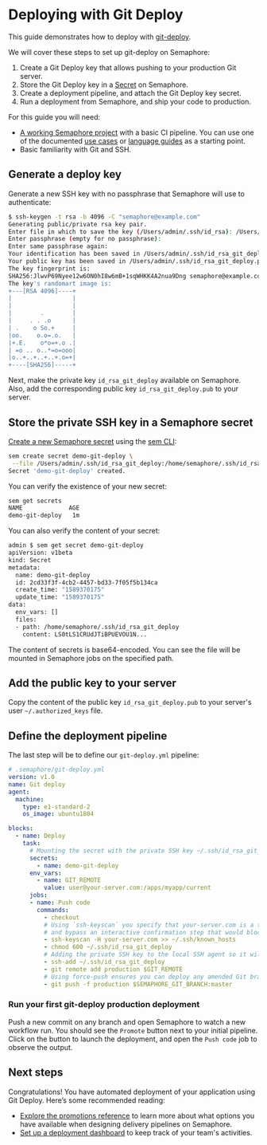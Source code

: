 # Deploying with Git Deploy

This guide demonstrates how to deploy with [git-deploy][git-deploy]. 

We will cover these steps to set up git-deploy on Semaphore:

1. Create a Git Deploy key that allows pushing to your production Git server. 
2. Store the Git Deploy key in a [Secret](secret) on Semaphore.
3. Create a deployment pipeline, and attach the Git Deploy key secret.
4. Run a deployment from Semaphore, and ship your code to production.

For this guide you will need:

- [A working Semaphore project][create-project] with a basic CI pipeline. 
You can use one of the documented [use cases][use-cases] or [language guides][language-guides] as a starting point.
- Basic familiarity with Git and SSH.

## Generate a deploy key

Generate a new SSH key with no passphrase that Semaphore will use to authenticate:

``` bash
$ ssh-keygen -t rsa -b 4096 -C "semaphore@example.com"
Generating public/private rsa key pair.
Enter file in which to save the key (/Users/admin/.ssh/id_rsa): /Users/admin/.ssh/id_rsa_git_deploy
Enter passphrase (empty for no passphrase):
Enter same passphrase again:
Your identification has been saved in /Users/admin/.ssh/id_rsa_git_deploy.
Your public key has been saved in /Users/admin/.ssh/id_rsa_git_deploy.pub.
The key fingerprint is:
SHA256:JlwvP69Nyee12w6ON0hI8w6mB+1sqWHKK4A2nua9Dng semaphore@example.com
The key's randomart image is:
+---[RSA 4096]----+
|                 |
|                 |
|        .        |
|     . . .o      |
| .    o So.+     |
|oo.    o.o=.o.   |
|+.E.    o*o=+.o .|
| =o .. o..*=o=ooo|
|o..+..+..+..+.o=+|
+----[SHA256]-----+
```
Next, make the private key `id_rsa_git_deploy` available on Semaphore. 
Also, add the corresponding public key `id_rsa_git_deploy.pub` to your server.

## Store the private SSH key in a Semaphore secret

[Create a new Semaphore secret][secrets-guide] using the [sem CLI][sem-create-ref]:

```bash
sem create secret demo-git-deploy \
 --file /Users/admin/.ssh/id_rsa_git_deploy:/home/semaphore/.ssh/id_rsa_git_deploy
Secret 'demo-git-deploy' created.
```

You can verify the existence of your new secret:
```bash
sem get secrets
NAME             AGE
demo-git-deploy   1m
```

You can also verify the content of your secret:

```bash
admin $ sem get secret demo-git-deploy
apiVersion: v1beta
kind: Secret
metadata:
  name: demo-git-deploy
  id: 2cd33f3f-4cb2-4457-bd33-7f05f5b134ca
  create_time: "1589370175"
  update_time: "1589370175"
data:
  env_vars: []
  files:
  - path: /home/semaphore/.ssh/id_rsa_git_deploy
    content: LS0tLS1CRUdJTiBPUEVOU1N...
```
The content of secrets is base64-encoded. You can see the file will be
mounted in Semaphore jobs on the specified path.

## Add the public key to your server

Copy the content of the public key `id_rsa_git_deploy.pub` to your server's user `~/.authorized_keys` file.

## Define the deployment pipeline

The last step will be to define our `git-deploy.yml` pipeline:
```yaml
# .semaphore/git-deploy.yml
version: v1.0
name: Git deploy
agent:
  machine:
    type: e1-standard-2
    os_image: ubuntu1804

blocks:
  - name: Deploy
    task:
      # Mounting the secret with the private SSH key ~/.ssh/id_rsa_git_deploy.
      secrets:
        - name: demo-git-deploy
      env_vars:
        - name: GIT_REMOTE
          value: user@your-server.com:/apps/myapp/current
      jobs:
      - name: Push code
        commands:
          - checkout
          # Using `ssh-keyscan` you specify that your-server.com is a trusted domain
          # and bypass an interactive confirmation step that would block the job.
          - ssh-keyscan -H your-server.com >> ~/.ssh/known_hosts
          - chmod 600 ~/.ssh/id_rsa_git_deploy
          # Adding the private SSH key to the local SSH agent so it will be available while executing Git push.
          - ssh-add ~/.ssh/id_rsa_git_deploy
          - git remote add production $GIT_REMOTE
          # Using force-push ensures you can deploy any amended Git branch without issues.
          - git push -f production $SEMAPHORE_GIT_BRANCH:master
```

### Run your first git-deploy production deployment

Push a new commit on any branch and open Semaphore to watch a new workflow run. 
You should see the `Promote` button next to your initial pipeline. 
Click on the button to launch the deployment, and open the `Push code` job to observe the output.

## Next steps

Congratulations! You have automated deployment of your application using Git Deploy. Here’s some recommended reading:

- [Explore the promotions reference][promotions-ref] to learn more about what options you have available when designing delivery pipelines on Semaphore.
- [Set up a deployment dashboard][deployment-dashboards] to keep track of your team's activities.

[git-deploy]: https://github.com/mislav/git-deploy
[create-project]: https://docs.semaphoreci.com/guided-tour/creating-your-first-project/
[use-cases]: https://docs.semaphoreci.com/examples/tutorials-and-example-projects/
[language-guides]: https://docs.semaphoreci.com/programming-languages/android/
[promotions-ref]: https://docs.semaphoreci.com/reference/pipeline-yaml-reference/#promotions
[promotions-intro]: https://docs.semaphoreci.com/guided-tour/deploying-with-promotions/
[secrets-guide]: https://docs.semaphoreci.com/guided-tour/environment-variables-and-secrets/
[sem-create-ref]: https://docs.semaphoreci.com/reference/sem-command-line-tool/#sem-create
[deployment-dashboards]: https://docs.semaphoreci.com/essentials/deployment-dashboards/
